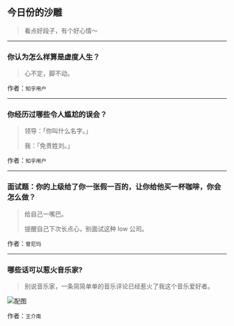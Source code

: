 ## 今日份的沙雕

> 看点好段子，有个好心情～


 
---

### 你认为怎么样算是虚度人生？

> 心不定，脚不动。


作者：`知乎用户`

---

### 你经历过哪些令人尴尬的误会？

> 领导：「你叫什么名字。」
> 
> 我：「免贵姓刘。」


作者：`知乎用户`

---

### 面试题：你的上级给了你一张假一百的，让你给他买一杯咖啡，你会怎么做？

> 给自己一嘴巴。
> 
> 提醒自己下次长点心，别面试这种 low 公司。


作者：`曾尼玛`

---

### 哪些话可以惹火音乐家?

> 别说音乐家，一条简简单单的音乐评论已经惹火了我这个音乐爱好者。



![配图](http://pic4.zhimg.com/70/cadca119233f8c2eca601597122196db_b.jpg)


作者：`王介南`